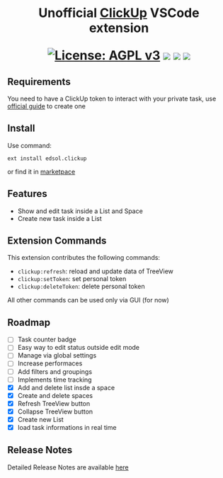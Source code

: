 <h1 align='center'>
Unofficial <a href="http://clickup.com">ClickUp</a> VSCode extension

[![License: AGPL v3](https://img.shields.io/badge/License-AGPL%20v3-blue.svg)](https://www.gnu.org/licenses/agpl-3.0)
![](https://vsmarketplacebadge.apphb.com/version-short/edsol.clickup.svg
)
![](https://vsmarketplacebadge.apphb.com/downloads-short/edsol.clickup.svg
)
![](https://vsmarketplacebadge.apphb.com/rating-short/edsol.clickup.svg
)

</h1>

## Requirements

You need to have a ClickUp token to interact with your private task, use [official guide](https://docs.clickup.com/en/articles/1367130-getting-started-with-the-clickup-api) to create one

## Install
Use command:

```
ext install edsol.clickup
```

or find it in [marketpace](https://marketplace.visualstudio.com/items?itemName=edsol.clickup)

## Features

* Show and edit task inside a List and Space
* Create new task inside a List

## Extension Commands
This extension contributes the following commands:
* `clickup:refresh`: reload and update data of TreeView
* `clickup:setToken`: set personal token
* `clickup:deleteToken`: delete personal token 

All other commands can be used only via GUI (for now)

## Roadmap

- [ ] Task counter badge
- [ ] Easy way to edit status outside edit mode
- [ ] Manage via global settings
- [ ] Increase performaces
- [ ] Add filters and groupings
- [ ] Implements time tracking
- [x] Add and delete list insde a space
- [x] Create and delete spaces
- [x] Refresh TreeView button 
- [x] Collapse TreeView button
- [x] Create new List
- [x] load task informations in real time 

## Release Notes
Detailed Release Notes are available [here](CHANGELOG.md)
